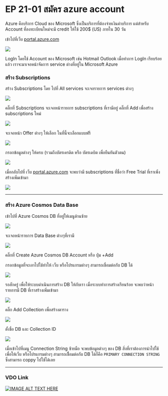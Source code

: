 # EP 21-01 สมัคร azure account 

Azure คือบริการ Cloud ของ Microsoft ซึ่งเป็นบริการที่ต้องจ่ายเงินค่าบริการ แต่สำหรับ Account ที่ลงทะเบียนใหม่จะมี credit ให้ใช้ 200$ (US) ภายใน 30 วัน 

เข้าไปที่เว็บ [portal.azure.com](https://portal.azure.com)

![](images/EP21/210101.PNG)

LogIn โดยใช้ Account ของ Microsoft เช่น Hotmail Outlook เมื่อทำการ LogIn เรียบร้อยแล้ว เราจะมาเจอหน้าจัดการ service ต่างที่อยู่ใน Microsoft Azure 

### สร้าง Subscriptions 

สร้าง Subscriptions โดย ไปที่ All services จะเจอรายการ services ต่างๆ

![](images/EP21/210102.PNG)

คลิ๊กที่ Subscriptions จะเจอหน้ารายการ subscriptions ที่เรามีอยู่ คลิ๊กที่ Add เพื่อสร้าง subscriptions ใหม่

![](images/EP21/210103.PNG)

จะเจอหน้า Offer ต่างๆ ให้เลือก ในที่นี้จะเลือกแบบฟรี

![](images/EP21/210104.PNG)

กรอกข้อมูลต่างๆ ให้ครบ (รวมถึงบัตรเครดิต หรือ บัตรเดบิต เพื่อยืนยันตัวตน)

![](images/EP21/210105.PNG)

เมื่อกลับไปที่ เว็บ [portal.azure.com](https://portal.azure.com) จะพบว่ามี subscriptions ที่ชื่อว่า Free Trial ที่เราเพิ่งสร้างเพิ่มเข้ามา

![](images/EP21/210106.PNG)

* * *

### สร้าง Azure Cosmos Data Base

เข้าไปที่ Azure Cosmos DB ที่อยู่ให้เมนูด้านซ้าย 

![](images/EP21/210107.PNG)

จะเจอหน้ารายการ Data Base ต่างๆที่เรามี

![](images/EP21/210108.PNG)

คลิ๊กที่ Create Azure Cosmos DB Account หรือ ปุ่ม +Add   
  
กรอกข้อมูลที่จะเอาไปใช้ทำให้ เว็บ หรือโปรแกรมต่างๆ สามารถเชื่อมต่อกับ DB ได้ 

![](images/EP21/210109.PNG)

รอสักครู่ เพื่อให้ระบบดำเนินการสร้าง DB ให้กับเรา เมื่อระบบทำการสร้างเรียนร้อย จะพบว่าหน้ารายการมี DB ที่เราสร้างเพิ่มเข้ามา  

![](images/EP21/210110.PNG)

คลิ๊ก Add Collection เพื่อสร้างตาราง  

![](images/EP21/210111.PNG)  

ตั้งชื่อ DB และ Collection ID

![](images/EP21/210112.PNG)

เมื่อเข้าไปที่เมนู Connection String ซ้ายมือ จะพบข้อมูลต่างๆ ของ DB สิ่งที่เราต้องการนำไปใช้เพื่อให้เว็บ หรือโปรแกรมต่างๆ สามารถเช้ื่อมต่อกับ DB ได้ก็คือ `PRIMARY CONNECTION STRING` ซึ่งสามารถ coppy ไปใช้ได้เลย

* * *
### VDO Link
[![IMAGE ALT TEXT HERE](images/EP21/Items.PNG)](https://youtu.be/JfcJmCllRxs)